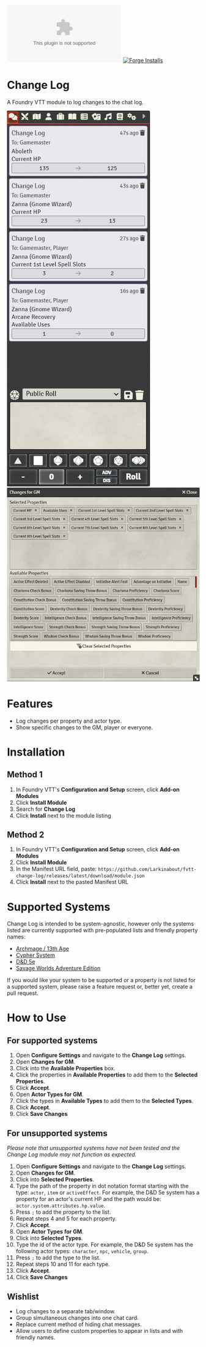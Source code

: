 ![Downloads](https://img.shields.io/github/downloads/Larkinabout/fvtt-change-log/latest/module.zip?color=2b82fc&label=DOWNLOADS&style=for-the-badge) [![Forge Installs](https://img.shields.io/badge/dynamic/json?label=Forge%20Installs&query=package.installs&suffix=%25&url=https%3A%2F%2Fforge-vtt.com%2Fapi%2Fbazaar%2Fpackage%2Fchange-log&colorB=448d34&style=for-the-badge)](https://forge-vtt.com/bazaar#package=change-log)

# Change Log

A Foundry VTT module to log changes to the chat log.

![Change Log Chat Log](./.github/readme/change-log-chat-log.png)
![Change Log Changes for GM Form](./.github/readme/change-log-changes-for-gm-form.png)

# Features
- Log changes per property and actor type.
- Show specific changes to the GM, player or everyone.

# Installation

## Method 1
1. In Foundry VTT's **Configuration and Setup** screen, click **Add-on Modules**
2. Click **Install Module**
3. Search for **Change Log** 
4. Click **Install** next to the module listing

## Method 2
1. In Foundry VTT's **Configuration and Setup** screen, click **Add-on Modules**
2. Click **Install Module**
3. In the Manifest URL field, paste: `https://github.com/Larkinabout/fvtt-change-log/releases/latest/download/module.json`
4. Click **Install** next to the pasted Manifest URL

# Supported Systems
Change Log is intended to be system-agnostic, however only the systems listed are currently supported with pre-populated lists and friendly property names:

- [Archmage / 13th Age](https://foundryvtt.com/packages/archmage)
- [Cypher System](https://foundryvtt.com/packages/cyphersystem)
- [D&D 5e](https://foundryvtt.com/packages/dnd5e)
- [Savage Worlds Adventure Edition](https://foundryvtt.com/packages/swade/)

If you would like your system to be supported or a property is not listed for a supported system, please raise a feature request or, better yet, create a pull request.

# How to Use
## For supported systems
1. Open **Configure Settings** and navigate to the **Change Log** settings.
2. Open **Changes for GM**.
3. Click into the **Available Properties** box.
4. Click the properties in **Available Properties** to add them to the **Selected Properties**.
5. Click **Accept**. 
6. Open **Actor Types for GM**.
7. Click the types in **Available Types** to add them to the **Selected Types**.
8. Click **Accept**.
9. Click **Save Changes**

 ## For unsupported systems
 _Please note that unsupported systems have not been tested and the Change Log module may not function as expected._

1. Open **Configure Settings** and navigate to the **Change Log** settings.
2. Open **Changes for GM**.
3. Click into **Selected Properties**.
4. Type the path of the property in dot notation format starting with the type: `actor`, `item` or `activeEffect`. For example, the D&D 5e system has a property for an actor's current HP and the path would be: `actor.system.attributes.hp.value`.
5. Press `;` to add the property to the list.
6. Repeat steps 4 and 5 for each property.
7. Click **Accept**. 
8. Open **Actor Types for GM**.
9. Click into **Selected Types**.
10. Type the id of the actor type. For example, the D&D 5e system has the following actor types: `character`, `npc`, `vehicle`, `group`.
11. Press `;` to add the type to the list.
12. Repeat steps 10 and 11 for each type.
13. Click **Accept**.
14. Click **Save Changes**

## Wishlist
- Log changes to a separate tab/window.
- Group simultaneous changes into one chat card.
- Replace current method of hiding chat messages.
- Allow users to define custom properties to appear in lists and with friendly names.
